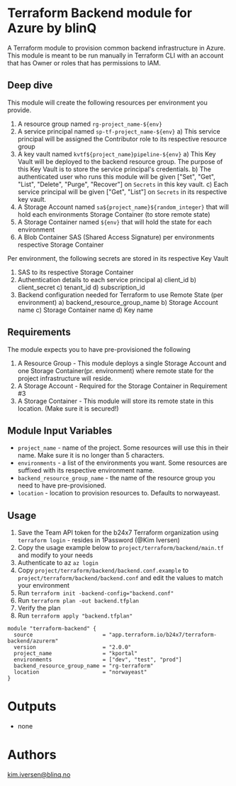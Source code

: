 Terraform Backend module for Azure by blinQ
===========

A Terraform module to provision common backend infrastructure in Azure. This module is meant to be run manually in Terraform CLI with an account that has Owner or roles that has permissions to IAM.


Deep dive
---------
This module will create the following resources per environment you provide.
1. A resource group named `rg-project_name-${env}`
2. A service principal named `sp-tf-project_name-${env}`
a) This service principal will be assigned the Contributor role to its respective resource group
3. A key vault named `kvtf${project_name}pipeline-${env}`
a) This Key Vault will be deployed to the backend resource group. The purpose of this Key Vault is to store the service principal's credentials.
b) The authenticated user who runs this module will be given ["Set", "Get", "List", "Delete", "Purge", "Recover"] on `Secrets` in this key vault.
c) Each service principal will be given ["Get", "List"] on `Secrets` in its respective key vault.
4. A Storage Account named `sa${project_name}${random_integer}` that will hold each environments Storage Container (to store remote state)
5. A Storage Container named `${env}` that will hold the state for each environment
6. A Blob Container SAS (Shared Access Signature) per environments respective Storage Container

Per environment, the following secrets are stored in its respective Key Vault
1. SAS to its respective Storage Container
2. Authentication details to each service principal
a) client_id
b) client_secret
c) tenant_id
d) subscription_id
3. Backend configuration needed for Terraform to use Remote State (per environment)
a) backend_resource_group_name
b) Storage Account name
c) Storage Container name
d) Key name


Requirements
------------

The module expects you to have pre-provisioned the following

1. A Resource Group - This module deploys a single Storage Account and one Storage Container(pr. environment) where remote state for the project infrastructure will reside.
2. A Storage Account - Required for the Storage Container in Requirement #3
3. A Storage Container - This module will store its remote state in this location. (Make sure it is secured!)

Module Input Variables
----------------------

- `project_name` - name of the project. Some resources will use this in their name. Make sure it is no longer than 5 characters.
- `environments` - a list of the environments you want. Some resources are suffixed with its respective environment name.
- `backend_resource_group_name` - the name of the resource group you need to have pre-provisioned.
- `location` - location to provision resources to. Defaults to norwayeast.

Usage
-----

1. Save the Team API token for the b24x7 Terraform organization using `terraform login` - resides in 1Password (@Kim Iversen)
2. Copy the usage example below to `project/terraform/backend/main.tf` and modify to your needs
3. Authenticate to az `az login`
4. Copy `project/terraform/backend/backend.conf.example` to `project/terraform/backend/backend.conf` and edit the values to match your environment
5. Run `terraform init -backend-config="backend.conf"`
6. Run `terraform plan -out backend.tfplan`
7. Verify the plan
8. Run `terraform apply "backend.tfplan"`

```hcl
module "terraform-backend" {
  source                      = "app.terraform.io/b24x7/terraform-backend/azurerm"
  version                     = "2.0.0"
  project_name                = "kportal"
  environments                = ["dev", "test", "prod"]
  backend_resource_group_name = "rg-terraform"
  location                    = "norwayeast"
}
```


Outputs
=======

- none


Authors
=======

kim.iversen@blinq.no
